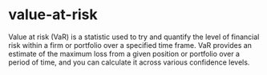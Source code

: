 # value-at-risk
Value at risk (VaR) is a statistic used to try and quantify the level of financial risk within a firm or portfolio over a specified time frame. VaR provides an estimate of the maximum loss from a given position or portfolio over a period of time, and you can calculate it across various confidence levels.
